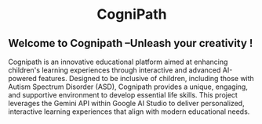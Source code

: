 <h1 align="center" id="title">CogniPath</h1>
<h2>Welcome to Cognipath –Unleash your creativity !</h2>
<p>Cognipath is an innovative educational platform aimed at enhancing children's learning experiences through interactive and advanced AI-powered features. Designed to be inclusive of children, including those with Autism Spectrum Disorder (ASD), Cognipath provides a unique, engaging, and supportive environment to develop essential life skills. This project leverages the Gemini API within Google AI Studio to deliver personalized, interactive learning experiences that align with modern educational needs.</p>
